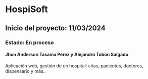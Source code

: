 # HospiSoft
## Inicio del proyecto: 11/03/2024
### Estado: En proceso
#### Jhon Anderson Tasama Pérez y Alejandro Tobón Salgado
Aplicación web, gestión de un hospital: citas, pacientes, doctores, dispensario y más..
